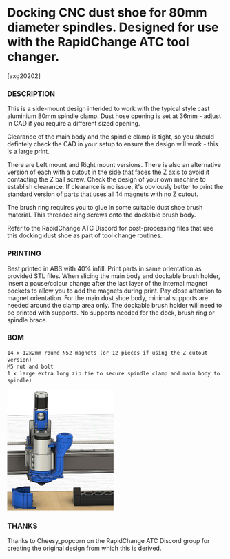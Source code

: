# Docking CNC dust shoe for 80mm diameter spindles. Designed for use with the RapidChange ATC tool changer.
[axg20202]

### DESCRIPTION

This is a side-mount design intended to work with the typical style cast aluminium 80mm spindle clamp. Dust hose opening is set at 36mm - adjust in CAD if you require a different sized opening.

Clearance of the main body and the spindle clamp is tight, so you should defintely check the CAD in your setup to ensure the design will work - this is a large print.

There are Left mount and Right mount versions. There is also an alternative version of each with a cutout in the side that faces the Z axis to avoid it contacting the Z ball screw. Check the design of your own machine to establish clearance. If clearance is no issue, it's obviously better to print the standard version of parts that uses all 14 magnets with no Z cutout.

The brush ring requires you to glue in some suitable dust shoe brush material. This threaded ring screws onto the dockable brush body.

Refer to the RapidChange ATC Discord for post-processing files that use this docking dust shoe as part of tool change routines.

### PRINTING

Best printed in ABS with 40% infill. Print parts in same orientation as provided STL files. When slicing the main body and dockable brush holder, insert a pause/colour change after the last layer of the internal magnet pockets to allow you to add the magnets during print. Pay close attention to magnet orientation.
For the main dust shoe body, minimal supports are needed around the clamp area only. The dockable brush holder will need to be printed with supports. No supports needed for the dock, brush ring or spindle brace. 

### BOM

```
14 x 12x2mm round N52 magnets (or 12 pieces if using the Z cutout version)
M5 nut and bolt
1 x large extra long zip tie to secure spindle clamp and main body to spindle)
```



<img src="Images/1.jpg"  width="49%"/>



### THANKS

Thanks to Cheesy_popcorn on the RapidChange ATC Discord group for creating the original design from which this is derived.
